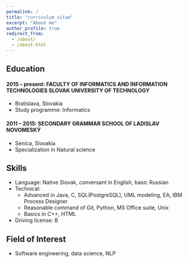 ```yaml
---
permalink: /
title: "curriculum vitae"
excerpt: "About me"
author_profile: true
redirect_from: 
  - /about/
  - /about.html
---
```


## Education
#### 2015 – present:    **FACULTY OF INFORMATICS AND INFORMATION TECHNOLOGIES SLOVAK UNIVERSITY OF TECHNOLOGY**
  * Bratislava, Slovakia
  * Study programme: Informatics
#### 2011 – 2015:   **SECONDARY GRAMMAR SCHOOL OF LADISLAV NOVOMESKÝ**
  * Senica, Slovakia
  * Specialization in Natural science      
  
## Skills
* Language: Native Slovak, conversant in English, basic Russian 
* Technical:
  * Advanced in Java, C, SQL(PostgreSQL), UML modeling, EA, IBM Process Designer
  * Reasonable command of Git, Python, MS Office suite, Unix
  * Basics in C++, HTML
* Driving license: B

## Field of Interest
* Software engineering, data science, NLP
